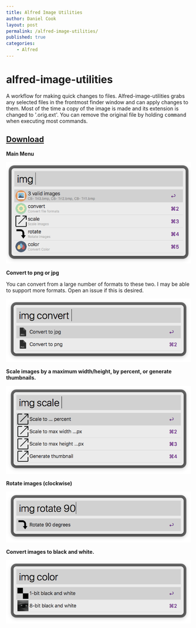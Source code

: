 ```yaml
---
title: Alfred Image Utilities
author: Daniel Cook
layout: post
permalink: /alfred-image-utilities/
published: true
categories:
    - Alfred
---
```


# alfred-image-utilities

A workflow for making quick changes to files. Alfred-image-utilities grabs any selected files in the frontmost finder window and can apply changes to them. Most of the time a copy of the image is made and its extension is changed to '.orig.ext'. You can remove the original file by holding <kbd>command</kbd> when executing most commands.

## [Download](https://github.com/danielecook/alfred-image-utilities/releases/latest)

__Main Menu__

![home](https://github.com/danielecook/alfred-image-utilities/blob/master/screenshots/home.png)

__Convert to png or jpg__

You can convert from a large number of formats to these two.
I may be able to support more formats. Open an issue if this is desired.

![convert](https://github.com/danielecook/alfred-image-utilities/blob/master/screenshots/convert.png)

__Scale images by a maximum width/height, by percent, or generate thumbnails.__

![scale](https://github.com/danielecook/alfred-image-utilities/blob/master/screenshots/scale.png)

__Rotate images (clockwise)__

![rotate](https://github.com/danielecook/alfred-image-utilities/blob/master/screenshots/rotate.png)

__Convert images to black and white.__

![color](https://github.com/danielecook/alfred-image-utilities/blob/master/screenshots/color.png)

